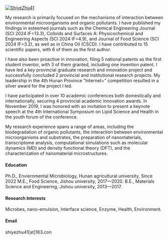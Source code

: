 

[![ShiyeZhu41](https://img.shields.io/badge/shiyezhu-Linked-blue?logo=linkedin)](https://www.linkedin.com/in/shiyezhu41/)

My research is primarily focused on the mechanisms of interaction between environmental microorganisms and organic pollutants. I have published my findings in esteemed journals such as the Chemical Engineering Journal (SCI 2024 IF=13.3), Colloids and Surfaces A: Physicochemical and Engineering Aspects (SCI 2024 IF=4.9), and Journal of Food Science (SCI 2024 IF=3.2), as well as in China Oil (CSCD). I have contributed to 15 scientific papers, with 6 of them as the first author.

I have also been proactive in innovation, filing 5 national patents as the first student inventor, with 3 of them granted, including one invention patent. I have led a key provincial graduate research and innovation project and successfully concluded 2 provincial and institutional research projects. My leadership in the 4th Hunan Province "Internet+" competition resulted in a silver award for the project I led.

I have participated in over 10 academic conferences both domestically and internationally, securing 4 provincial academic innovation awards. In November 2019, I was honored with an invitation to present a keynote speech at the 4th International Symposium on Lipid Science and Health in the youth forum of the conference.

My research experience spans a range of areas, including the biodegradation of organic pollutants, the interaction between environmental microorganisms and substrates, the preparation of nanomaterials, transcriptome analysis, computational simulations such as molecular dynamics (MD) and density functional theory (DFT), and the characterization of nanomaterial microstructures.

#### Education
Ph.D., Enviernmental Microbiology, Hunan agricultural university, Since 2022
M.E., Food Science, Jishou university, 2017—2020.
B.E., Materials Science and Engineering, Jishou university, 2013—2017.

#### Research Interests
Microbes, nano-emulsion, Interface science, Enzyme, Health, Environment.

#### Email
shiyezhu41[at]163.con